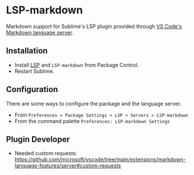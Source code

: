 # LSP-markdown

Markdown support for Sublime's LSP plugin provided through [VS Code's Markdown language server](https://github.com/microsoft/vscode/tree/main/extensions/markdown-language-features/server).

## Installation

- Install [LSP](https://packagecontrol.io/packages/LSP) and `LSP-markdown` from Package Control.
- Restart Sublime.

## Configuration

There are some ways to configure the package and the language server.

- From `Preferences > Package Settings > LSP > Servers > LSP-markdown`
- From the command palette `Preferences: LSP-markdown Settings`

## Plugin Developer

- Needed custom requests: https://github.com/microsoft/vscode/tree/main/extensions/markdown-language-features/server#custom-requests
